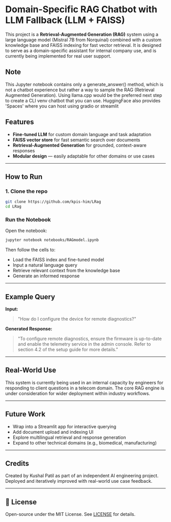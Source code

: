 
# Domain-Specific RAG Chatbot with LLM Fallback (LLM + FAISS)

This project is a **Retrieval-Augmented Generation (RAG)** system using a  large language model (Mistral 7B from Norquinal) combined with a custom knowledge base and FAISS indexing for fast vector retrieval. It is designed to serve as a domain-specific assistant for internal company use, and is currently being implemented for real user support.

## Note
This Jupyter notebook contains only a generate_answer() method, which is not a chatbot experience but rather a way to sample the RAG (Retrieval Augmented Generation). Using llama.cpp would be the preferred next step to create a CLI venv chatbot that you can use. HuggingFace also provides 'Spaces' where you can host using gradio or streamlit

## Features

- **Fine-tuned LLM** for custom domain language and task adaptation  
- **FAISS vector store** for fast semantic search over documents  
- **Retrieval-Augmented Generation** for grounded, context-aware responses  
- **Modular design** — easily adaptable for other domains or use cases

---

## How to Run

### 1. Clone the repo

```bash
git clone https://github.com/kpis-him/LRag
cd LRag
````

### Run the Notebook

Open the notebook:

```bash
jupyter notebook notebooks/RAGmodel.ipynb
```

Then follow the cells to:

* Load the FAISS index and fine-tuned model
* Input a natural language query
* Retrieve relevant context from the knowledge base
* Generate an informed response

---

## Example Query

**Input:**

> "How do I configure the device for remote diagnostics?"

**Generated Response:**

> "To configure remote diagnostics, ensure the firmware is up-to-date and enable the telemetry service in the admin console. Refer to section 4.2 of the setup guide for more details."

---

## Real-World Use

This system is currently being used in an internal capacity by engineers for responding to client questions in a telecom domain. The core RAG engine is under consideration for wider deployment within industry workflows.

---

## Future Work

* Wrap into a Streamlit app for interactive querying
* Add document upload and indexing UI
* Explore multilingual retrieval and response generation
* Expand to other technical domains (e.g., biomedical, manufacturing)

---

## Credits

Created by Kushal Patil as part of an independent AI engineering project.
Deployed and iteratively improved with real-world use case feedback.

---

## 📜 License

Open-source under the MIT License. See [LICENSE](LICENSE) for details.


